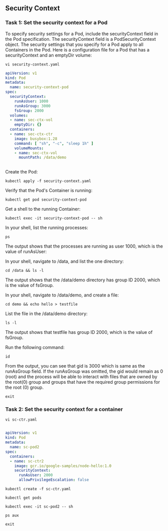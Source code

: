 ## Security Context

### Task 1: Set the security context for a Pod

To specify security settings for a Pod, include the securityContext field in the Pod specification. The securityContext field is a PodSecurityContext object. The security settings that you specify for a Pod apply to all Containers in the Pod. Here is a configuration file for a Pod that has a securityContext and an emptyDir volume:

```
vi security-context.yaml
```
```yaml
apiVersion: v1
kind: Pod
metadata:
  name: security-context-pod
spec:
  securityContext:
    runAsUser: 1000
    runAsGroup: 3000
    fsGroup: 2000
  volumes:
  - name: sec-ctx-vol
    emptyDir: {}
  containers:
  - name: sec-ctx-ctr
    image: busybox:1.28
    command: [ "sh", "-c", "sleep 1h" ]
    volumeMounts:
    - name: sec-ctx-vol
      mountPath: /data/demo
   
```
Create the Pod:
```
kubectl apply -f security-context.yaml
```
Verify that the Pod's Container is running:
```
kubectl get pod security-context-pod
```
Get a shell to the running Container:
```
kubectl exec -it security-context-pod -- sh
```
In your shell, list the running processes:
```
ps
```
The output shows that the processes are running as user 1000, which is the value of runAsUser:

In your shell, navigate to /data, and list the one directory:
```
cd /data && ls -l
```
The output shows that the /data/demo directory has group ID 2000, which is the value of fsGroup.

In your shell, navigate to /data/demo, and create a file:
```
cd demo && echo hello > testfile
```
List the file in the /data/demo directory:
```
ls -l
```
The output shows that testfile has group ID 2000, which is the value of fsGroup.

Run the following command:
```
id
```

From the output, you can see that gid is 3000 which is same as the runAsGroup field. If the runAsGroup was omitted, the gid would remain as 0 (root) and the process will be able to interact with files that are owned by the root(0) group and groups that have the required group permissions for the root (0) group.
```
exit
```

### Task 2: Set the security context for a container

```
vi sc-ctr.yaml
```
```yaml

apiVersion: v1
kind: Pod
metadata:
  name: sc-pod2
spec:
  containers:
  - name: sc-ctr2
    image: gcr.io/google-samples/node-hello:1.0
    securityContext:
      runAsUser: 2000
      allowPrivilegeEscalation: false  
```
```
kubectl create -f sc-ctr.yaml
```
```
kubectl get pods
```
```
kubectl exec -it sc-pod2 -- sh
```
```
ps aux
```
```
exit
```
